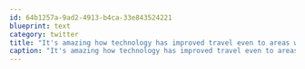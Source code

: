 ```yaml
---
id: 64b1257a-9ad2-4913-b4ca-33e843524221
blueprint: text
category: twitter
title: "It's amazing how technology has improved travel even to areas without technology."
caption: "It's amazing how technology has improved travel even to areas without technology."
---
```

